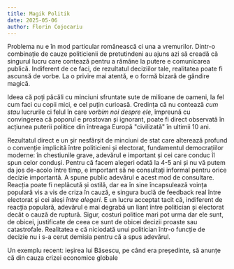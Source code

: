 ```yaml
---
title: Magik Politik
date: 2025-05-06
author: Florin Cojocariu
---
```

Problema nu e în mod particular românească ci una a vremurilor. Dintr-o combinație de cauze politicienii de pretutindeni au ajuns azi să creadă că singurul lucru care contează pentru a rămâne la putere e comunicarea publică. Indiferent de ce faci, de rezultatul deciziilor tale, realitatea poate fi ascunsă de vorbe. La o privire mai atentă, e o formă bizară de gândire magică.


Ideea că poți păcăli cu minciuni sfruntate sute de milioane de oameni, la fel cum faci cu copii mici, e cel puțin curioasă. Credința că nu contează _cum stau_ lucrurile ci felul în care _vorbim noi despre ele_, împreună cu convingerea că poporul e prostovan și ignorant, poate fi direct observată în acțiunea puterii politice din întreaga Europă "civilizată" în ultimii 10 ani.

Rezultatul direct e un șir nesfârșit de minciuni de stat care alterează profund o convenție implicită între politicieni și electorat, fundamentul democrațiilor moderne: în chestiunile grave, adevărul e important și cei care conduc îl spun celor conduși. Pentru că facem alegeri odată la 4-5 ani și nu vă putem da jos de-acolo între timp, e important  să ne consultați informal pentru orice decizie importantă. A spune public adevărul e acest mod de consultare. Reacția poate fi neplăcută și ostilă, dar ea în sine încapsulează voința populară vis a vis de criza în cauză, e singura buclă de feedback real între electorat și cei aleși _între alegeri_. E un lucru acceptat tacit că, indiferent de reacția populară, adevărul e mai degrabă un liant între politician și electorat decât o cauză de ruptură. Sigur, costuri politice mari pot urma dar ele sunt, de obicei, justificate de ceea ce sunt de obicei decizii proaste sau catastrofale. Realitatea e că niciodată unui politician într-o funcție de decizie nu i s-a cerut demisia pentru că a spus adevărul.

Un exemplu recent: ieșirea lui Băsescu, pe când era președinte, să anunțe că din cauza crizei economice globale 
